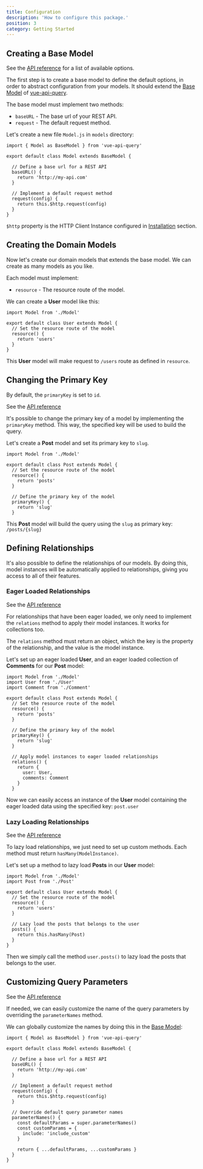 ```yaml
---
title: Configuration
description: 'How to configure this package.'
position: 3
category: Getting Started
---
```


## Creating a Base Model

See the [API reference](/api/model-options) for a list of available options.

The first step is to create a base model to define the default options, in order to abstract configuration 
from your models. It should extend the 
[Base Model](https://github.com/robsontenorio/vue-api-query/blob/master/src/Model.js) of [vue-api-query](https://github.com/robsontenorio/vue-api-query).

The base model must implement two methods:
- `baseURL` - The base url of your REST API.
- `request` - The default request method.

Let's create a new file `Model.js` in `models` directory:

```js{}[~/models/Model.js]
import { Model as BaseModel } from 'vue-api-query'

export default class Model extends BaseModel {

  // Define a base url for a REST API
  baseURL() {
    return 'http://my-api.com'
  }

  // Implement a default request method
  request(config) {
    return this.$http.request(config)
  }
}
```

<alert type="info">`$http` property is the HTTP Client Instance configured in [Installation](/installation) section.</alert>

## Creating the Domain Models

Now let's create our domain models that extends the base model. We can create as many models as you like.

Each model must implement:
- `resource` - The resource route of the model.

We can create a **User** model like this:
```js{}[~/models/User.js]
import Model from './Model'

export default class User extends Model {
  // Set the resource route of the model
  resource() {
    return 'users'
  }
}
```

This **User** model will make request to `/users` route as defined in `resource`.

## Changing the Primary Key

<alert type="info">By default, the `primaryKey` is set to `id`.</alert>

See the [API reference](/api/model-options#primarykey)

It's possible to change the primary key of a model by implementing the `primaryKey` method.
This way, the specified key will be used to build the query.

Let's create a **Post** model and set its primary key to `slug`.

```js{}[~/models/Post.js]
import Model from './Model'

export default class Post extends Model {
  // Set the resource route of the model
  resource() {
    return 'posts'
  }

  // Define the primary key of the model
  primaryKey() {
    return 'slug'
  }
```

This **Post** model will build the query using the `slug` as primary key: `/posts/{slug}`

## Defining Relationships

It's also possible to define the relationships of our models. By doing this, model instances will be automatically
applied to relationships, giving you access to all of their features.

### Eager Loaded Relationships

See the [API reference](/api/model-options#relations)

For relationships that have been eager loaded, we only need to implement the `relations` method 
to apply their model instances. It works for collections too.

The `relations` method must return an object, which the key is the property of the relationship, and the value is the
model instance.

Let's set up an eager loaded **User**, and an eager loaded collection of **Comments** for our **Post** model:

```js{}[~/models/Post.js]
import Model from './Model'
import User from './User'
import Comment from './Comment'

export default class Post extends Model {
  // Set the resource route of the model
  resource() {
    return 'posts'
  }

  // Define the primary key of the model
  primaryKey() {
    return 'slug'
  }

  // Apply model instances to eager loaded relationships
  relations() {
    return {
      user: User,
      comments: Comment
    }
  }
```

Now we can easily access an instance of the **User** model containing the eager loaded data 
using the specified key: `post.user`

### Lazy Loading Relationships

See the [API reference](/api/model-options#hasmany)

To lazy load relationships, we just need to set up custom methods. Each method must return `hasMany(ModelInstance)`.

Let's set up a method to lazy load **Posts** in our **User** model:

```js{}[~/models/User.js]
import Model from './Model'
import Post from './Post'

export default class User extends Model {
  // Set the resource route of the model
  resource() {
    return 'users'
  }

  // Lazy load the posts that belongs to the user
  posts() {
    return this.hasMany(Post)
  }
}
```

Then we simply call the method `user.posts()` to lazy load the posts that belongs to the user.

## Customizing Query Parameters

See the [API reference](/api/model-options#parameternames)

If needed, we can easily customize the name of the query parameters by overriding the `parameterNames` method.

We can globally customize the names by doing this in the [Base Model](/configuration#creating-a-base-model):

```js{}[~/models/Model.js]
import { Model as BaseModel } from 'vue-api-query'

export default class Model extends BaseModel {

  // Define a base url for a REST API
  baseURL() {
    return 'http://my-api.com'
  }

  // Implement a default request method
  request(config) {
    return this.$http.request(config)
  }

  // Override default query parameter names
  parameterNames() {
    const defaultParams = super.parameterNames()
    const customParams = {
      include: 'include_custom'
    }
    
    return { ...defaultParams, ...customParams }
  }
}
```
